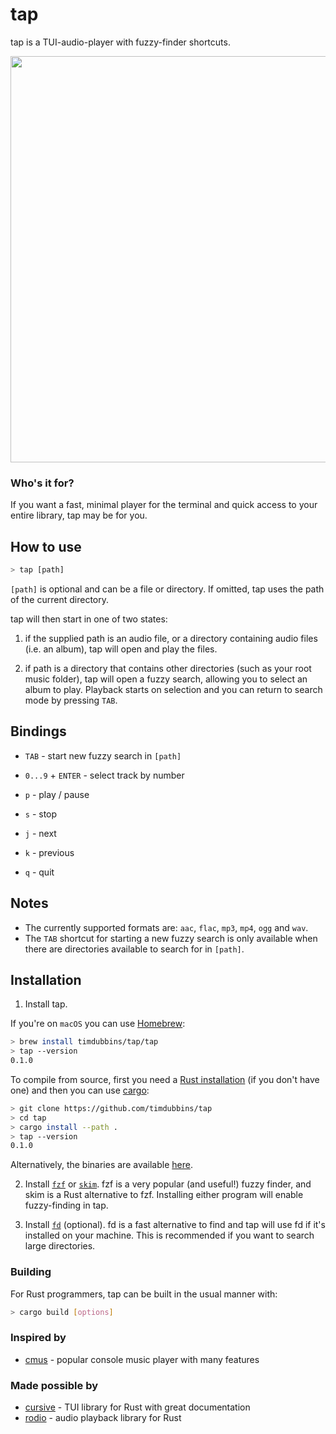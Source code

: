 # tap

tap is a TUI-audio-player with fuzzy-finder shortcuts.

<img src="https://github.com/timdubbins/tap/blob/master/doc/tap_screenshot.png" width="650"/>

### Who's it for?

If you want a fast, minimal player for the terminal and quick access to your entire library, tap may be for you.

## How to use

```bash
> tap [path]
```

`[path]` is optional and can be a file or directory. If omitted, tap uses the path of the current directory.

tap will then start in one of two states:

1. if the supplied path is an audio file, or a directory containing audio files (i.e. an album), tap will open and play the files.

2. if path is a directory that contains other directories (such as your root music folder), tap will open a fuzzy search, allowing you to select an album to play. Playback starts on selection and you can return to search mode by pressing `TAB`.

## Bindings

- `TAB` - start new fuzzy search in `[path]`

- `0...9` + `ENTER` - select track by number

- `p` - play / pause

- `s` - stop

- `j` - next

- `k` - previous

- `q` - quit


## Notes

- The currently supported formats are: `aac`, `flac`, `mp3`, `mp4`, `ogg` and `wav`.
- The `TAB` shortcut for starting a new fuzzy search is only available when there are directories available to search for in `[path]`.

## Installation

1. Install tap.

If you're on `macOS` you can use [Homebrew]():

```bash
> brew install timdubbins/tap/tap
> tap --version
0.1.0
```

To compile from source, first you need a [Rust installation](https://www.rust-lang.org/) (if you don't have one) and then you can use [cargo](https://github.com/rust-lang/cargo):

```bash
> git clone https://github.com/timdubbins/tap
> cd tap
> cargo install --path .
> tap --version
0.1.0
```

Alternatively, the binaries are available [here](https://github.com/timdubbins/tap/releases/tag/v0.1.0).

2. Install [`fzf`](https://github.com/junegunn/fzf) or [`skim`](https://github.com/lotabout/skim). fzf is a very popular (and useful!) fuzzy finder, and skim is a Rust alternative to fzf. Installing either program will enable fuzzy-finding in tap.

3. Install [`fd`]() (optional). fd is a fast alternative to find and tap will use fd if it's installed on your machine. This is recommended if you want to search large directories.

### Building

For Rust programmers, tap can be built in the usual manner with:
```bash
> cargo build [options]
```

### Inspired by

- [cmus](https://github.com/cmus/cmus) - popular console music player with many features

### Made possible by

- [cursive](https://github.com/gyscos/cursive) - TUI library for Rust with great documentation
- [rodio](https://github.com/RustAudio/rodio) - audio playback library for Rust
